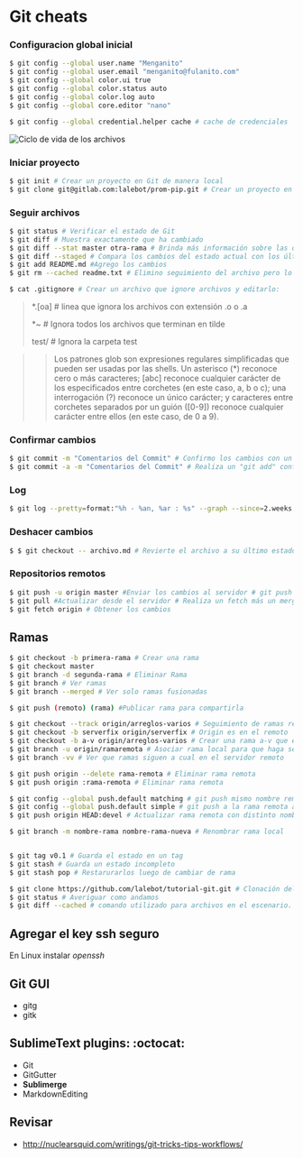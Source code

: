 # Git cheats

### Configuracion global inicial

```bash
$ git config --global user.name "Menganito"
$ git config --global user.email "menganito@fulanito.com"
$ git config --global color.ui true
$ git config --global color.status auto
$ git config --global color.log auto
$ git config --global core.editor "nano"

$ git config --global credential.helper cache # cache de credenciales
```

![Ciclo de vida de los archivos](http://git-scm.com/figures/18333fig0201-tn.png "Ciclo de vida de los archivos")

### Iniciar proyecto
```bash
$ git init # Crear un proyecto en Git de manera local
$ git clone git@gitlab.com:lalebot/prom-pip.git # Crear un proyecto en Git de manera remota
```

### Seguir archivos
```bash
$ git status # Verificar el estado de Git
$ git diff # Muestra exactamente que ha cambiado
$ git diff --stat master otra-rama # Brinda más información sobre las diferencias entre ramas
$ git diff --staged # Compara los cambios del estado actual con los últimos confirmados
$ git add README.md #Agrego los cambios
$ git rm --cached readme.txt # Elimino seguimiento del archivo pero lo mantengo el el repositorio local

$ cat .gitignore # Crear un archivo que ignore archivos y editarlo:
```
> *.[oa] # linea que ignora los archivos con extensión .o o .a
> 
> *~ # Ignora todos los archivos que terminan en tilde
> 
> test/ # Ignora la carpeta test

>> Los patrones glob son expresiones regulares simplificadas que pueden ser usadas por las shells. Un asterisco (*) reconoce cero o más caracteres; [abc] reconoce cualquier carácter de los especificados entre corchetes (en este caso, a, b o c); una interrogación (?) reconoce un único carácter; y caracteres entre corchetes separados por un guión ([0-9]) reconoce cualquier carácter entre ellos (en este caso, de 0 a 9).

### Confirmar cambios
```bash
$ git commit -m "Comentarios del Commit" # Confirmo los cambios con un comentario
$ git commit -a -m "Comentarios del Commit" # Realiza un "git add" confirmando el seguimiento de todos los archivos
```

### Log
```bash
$ git log --pretty=format:"%h - %an, %ar : %s" --graph --since=2.weeks
```

### Deshacer cambios
```bash
$ $ git checkout -- archivo.md # Revierte el archivo a su último estado confirmado
```

### Repositorios remotos
```bash
$ git push -u origin master #Enviar los cambios al servidor # git push [seudónimo] [ramificación] 
$ git pull #Actualizar desde el servidor # Realiza un fetch más un merge
$ git fetch origin # Obtener los cambios
```

## Ramas
```bash
$ git checkout -b primera-rama # Crear una rama
$ git checkout master
$ git branch -d segunda-rama # Eliminar Rama
$ git branch # Ver ramas
$ git branch --merged # Ver solo ramas fusionadas

$ git push (remoto) (rama) #Publicar rama para compartirla

$ git checkout --track origin/arreglos-varios # Seguimiento de ramas remotas con mismo nombre
$ git checkout -b serverfix origin/serverfix # Origin es en el remoto
$ git checkout -b a-v origin/arreglos-varios # Crear una rama a-v que esta vinculada con la rama remota arreglos-varios
$ git branch -u origin/ramaremota # Asociar rama local para que haga seguimiento de la rama remota.
$ git branch -vv # Ver que ramas siguen a cual en el servidor remoto

$ git push origin --delete rama-remota # Eliminar rama remota
$ git push origin :rama-remota # Eliminar rama remota

$ git config --global push.default matching # git push mismo nombre remoto
$ git config --global push.default simple # git push a la rama remota asociada
$ git push origin HEAD:devel # Actualizar rama remota con distinto nombre desde la rama dv

$ git branch -m nombre-rama nombre-rama-nueva # Renombrar rama local
```

```bash

```

```bash
$ git tag v0.1 # Guarda el estado en un tag
$ git stash # Guarda un estado incompleto
$ git stash pop # Restarurarlos luego de cambiar de rama
```

```bash
$ git clone https://github.com/lalebot/tutorial-git.git # Clonación del repositorio.
$ git status # Averiguar como andamos
$ git diff --cached # comando utilizado para archivos en el escenario.
```

## Agregar el key ssh seguro
En Linux instalar *openssh*

## Git GUI
+ gitg
+ gitk

## SublimeText plugins: :octocat:
- Git
- GitGutter
- **Sublimerge**
- MarkdownEditing

## Revisar
- http://nuclearsquid.com/writings/git-tricks-tips-workflows/